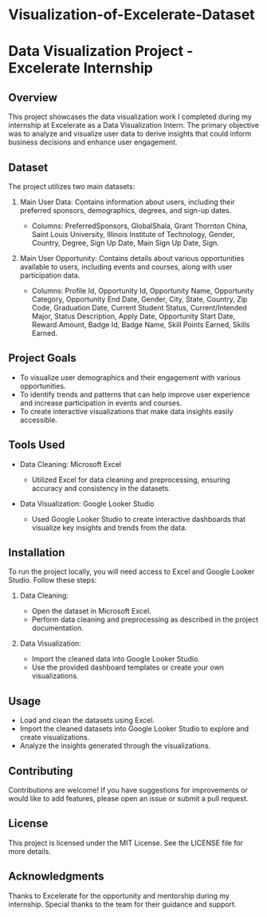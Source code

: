 # Visualization-of-Excelerate-Dataset

# Data Visualization Project - Excelerate Internship

## Overview

This project showcases the data visualization work I completed during my internship at Excelerate as a Data Visualization Intern. The primary objective was to analyze and visualize user data to derive insights that could inform business decisions and enhance user engagement.

## Dataset

The project utilizes two main datasets:

1. Main User Data: Contains information about users, including their preferred sponsors, demographics, degrees, and sign-up dates.
   - Columns: PreferredSponsors, GlobalShala, Grant Thornton China, Saint Louis University, Illinois Institute of Technology, Gender, Country, Degree, Sign Up Date, Main Sign Up Date, Sign.

2. Main User Opportunity: Contains details about various opportunities available to users, including events and courses, along with user participation data.
   - Columns: Profile Id, Opportunity Id, Opportunity Name, Opportunity Category, Opportunity End Date, Gender, City, State, Country, Zip Code, Graduation Date, Current Student Status, Current/Intended Major, Status Description, Apply Date, Opportunity Start Date, Reward Amount, Badge Id, Badge Name, Skill Points Earned, Skills Earned.

## Project Goals

- To visualize user demographics and their engagement with various opportunities.
- To identify trends and patterns that can help improve user experience and increase participation in events and courses.
- To create interactive visualizations that make data insights easily accessible.

## Tools Used

- Data Cleaning: Microsoft Excel
  - Utilized Excel for data cleaning and preprocessing, ensuring accuracy and consistency in the datasets.
  
- Data Visualization: Google Looker Studio
  - Used Google Looker Studio to create interactive dashboards that visualize key insights and trends from the data.

## Installation

To run the project locally, you will need access to Excel and Google Looker Studio. Follow these steps:

1. Data Cleaning:
   - Open the dataset in Microsoft Excel.
   - Perform data cleaning and preprocessing as described in the project documentation.

2. Data Visualization:
   - Import the cleaned data into Google Looker Studio.
   - Use the provided dashboard templates or create your own visualizations.

## Usage

- Load and clean the datasets using Excel.
- Import the cleaned datasets into Google Looker Studio to explore and create visualizations.
- Analyze the insights generated through the visualizations.

## Contributing

Contributions are welcome! If you have suggestions for improvements or would like to add features, please open an issue or submit a pull request.

## License

This project is licensed under the MIT License. See the LICENSE file for more details.

## Acknowledgments

Thanks to Excelerate for the opportunity and mentorship during my internship. Special thanks to the team for their guidance and support.

